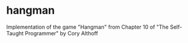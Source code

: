 # hangman
Implementation of the game "Hangman" from Chapter 10 of "The Self-Taught Programmer" by Cory Althoff
